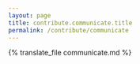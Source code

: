 ```yaml
---
layout: page
title: contribute.communicate.title
permalink: /contribute/communicate
---
```


{% translate_file communicate.md %}
